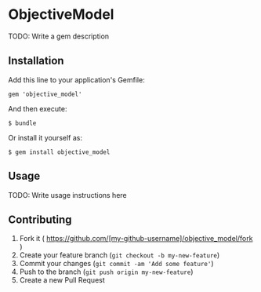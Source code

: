 # ObjectiveModel

TODO: Write a gem description

## Installation

Add this line to your application's Gemfile:

    gem 'objective_model'

And then execute:

    $ bundle

Or install it yourself as:

    $ gem install objective_model

## Usage

TODO: Write usage instructions here

## Contributing

1. Fork it ( https://github.com/[my-github-username]/objective_model/fork )
2. Create your feature branch (`git checkout -b my-new-feature`)
3. Commit your changes (`git commit -am 'Add some feature'`)
4. Push to the branch (`git push origin my-new-feature`)
5. Create a new Pull Request

